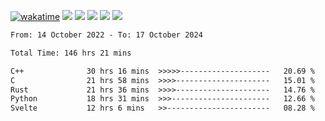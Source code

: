 [![wakatime](https://wakatime.com/badge/user/368879df-dc38-4b1a-86c4-8a2054a0e074.svg)](https://wakatime.com/@368879df-dc38-4b1a-86c4-8a2054a0e074)
<img src="https://img.shields.io/badge/Windows-0078D6?style=flat&logo=Windows&logoColor=white">
<img src="https://img.shields.io/badge/IntelliJ_IDEA-000000.svg?style=flat&logo=IntelliJ-IDEA&logoColor=white">
<img src="https://img.shields.io/badge/CLion-000000.svg?style=flat&logo=CLion&logoColor=white">
<img src="https://img.shields.io/badge/Visual_Studio_Code-007ACC?style=flat&logo=Visual-Studio-Code&logoColor=white">
<img src="https://img.shields.io/badge/Discord-5865F2?label=kano42&style=flat&logo=discord&logoColor=white">
<br>


<!--START_SECTION:waka-->

```txt
From: 14 October 2022 - To: 17 October 2024

Total Time: 146 hrs 21 mins

C++              30 hrs 16 mins  >>>>>--------------------   20.69 %
C                21 hrs 58 mins  >>>>---------------------   15.01 %
Rust             21 hrs 36 mins  >>>>---------------------   14.76 %
Python           18 hrs 31 mins  >>>----------------------   12.66 %
Svelte           12 hrs 6 mins   >>-----------------------   08.28 %
```

<!--END_SECTION:waka-->

